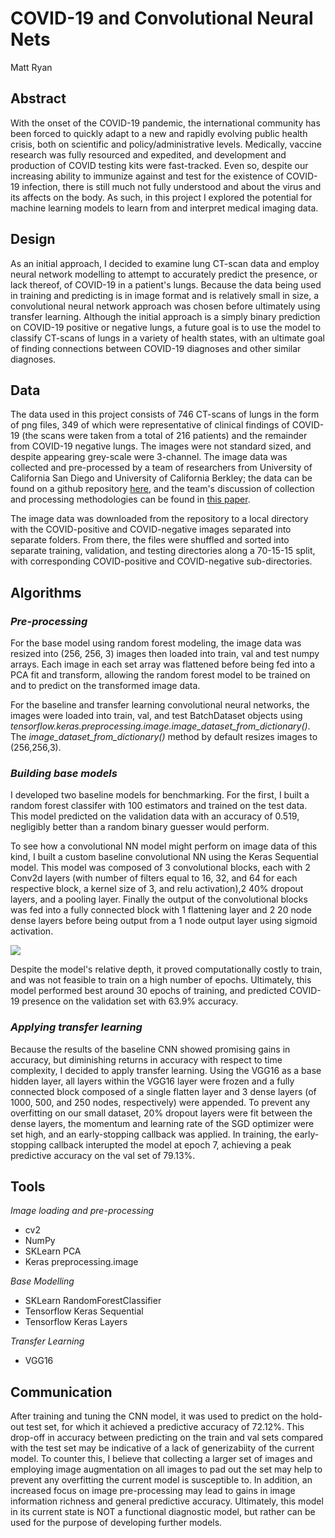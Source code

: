 # COVID-19 and Convolutional Neural Nets
Matt Ryan

## Abstract

With the onset of the COVID-19 pandemic, the international community has been forced to quickly adapt to a new and rapidly evolving public health crisis, both on scientific and policy/administrative levels. Medically, vaccine research was fully resourced and expedited, and development and production of COVID testing kits were fast-tracked. Even so, despite our increasing ability to immunize against and test for the existence of COVID-19 infection, there is still much not fully understood and about the virus and its affects on the body. As such, in this project I explored the potential for machine learning models to learn from and interpret medical imaging data. 

## Design

As an initial approach, I decided to examine lung CT-scan data and employ neural network modelling to attempt to accurately predict the presence, or lack thereof, of COVID-19 in a patient's lungs. Because the data being used in training and predicting is in image format and is relatively small in size, a convolutional neural network approach was chosen before ultimately using transfer learning. Although the initial approach is a simply binary prediction on COVID-19 positive or negative lungs, a future goal is to use the model to classify CT-scans of lungs in a variety of health states, with an ultimate goal of finding connections between COVID-19 diagnoses and other similar diagnoses.

## Data

The data used in this project consists of 746 CT-scans of lungs in the form of png files, 349 of which were representative of clinical findings of COVID-19 (the scans were taken from a total of 216 patients) and the remainder from COVID-19 negative lungs. The images were not standard sized, and despite appearing grey-scale were 3-channel. The image data was collected and pre-processed by a team of researchers from University of California San Diego and University of California Berkley; the data can be found on a github repository [here](https://github.com/UCSD-AI4H/COVID-CT), and the team's discussion of collection and processing methodologies can be found in [this paper](https://arxiv.org/pdf/2003.13865.pdf).

The image data was downloaded from the repository to a local directory with the COVID-positive and COVID-negative images separated into separate folders. From there, the files were shuffled and sorted into separate training, validation, and testing directories along a 70-15-15 split, with corresponding COVID-positive and COVID-negative sub-directories. 

## Algorithms

### *Pre-processing*

For the base model using random forest modeling, the image data was resized into (256, 256, 3) images then loaded into train, val and test numpy arrays. Each image in each set array was flattened before being fed into a PCA fit and transform, allowing the random forest model to be trained on and to predict on the transformed image data.

For the baseline and transfer learning convolutional neural networks, the images were loaded into train, val, and test BatchDataset objects using *tensorflow.keras.preprocessing.image.image_dataset_from_dictionary()*. The *image_dataset_from_dictionary()* method by default resizes images to (256,256,3).

### *Building base models*

I developed two baseline models for benchmarking. For the first, I built a random forest classifer with 100 estimators and trained on the test data. This model predicted on the validation data with an accuracy of 0.519, negligibly better than a random binary guesser would perform. 

To see how a convolutional NN model might perform on image data of this kind, I built a custom baseline convolutional NN using the Keras Sequential model. This model was composed of 3 convolutional blocks, each with 2 Conv2d layers (with number of filters equal to 16, 32, and 64 for each respective block, a kernel size of 3, and relu activation),2 40% dropout layers, and a pooling layer. Finally the output of the convolutional blocks was fed into a fully connected block with 1 flattening layer and 2 20 node dense layers before being output from a 1 node output layer using sigmoid activation.

![]('/../resources/nn_layers.png')

Despite the model's relative depth, it proved computationally costly to train, and was not feasible to train on a high number of epochs. Ultimately, this model performed best around 30 epochs of training, and predicted COVID-19 presence on the validation set with 63.9% accuracy.

### *Applying transfer learning*

Because the results of the baseline CNN showed promising gains in accuracy, but diminishing returns in accuracy with respect to time complexity, I decided to apply transfer learning. Using the VGG16 as a base hidden layer, all layers within the VGG16 layer were frozen and a fully connected block composed of a single flatten layer and 3 dense layers (of 1000, 500, and 250 nodes, respectively) were appended. To prevent any overfitting on our small dataset, 20% dropout layers were fit between the dense layers, the momentum and learning rate of the SGD optimizer were set high, and an early-stopping callback was applied. In training, the early-stopping callback interupted the model at epoch 7, achieving a peak predictive accuracy on the val set of 79.13%.

## Tools

*Image loading and pre-processing*
- cv2
- NumPy
- SKLearn PCA
- Keras preprocessing.image

*Base Modelling*
- SKLearn RandomForestClassifier
- Tensorflow Keras Sequential
- Tensorflow Keras Layers

*Transfer Learning*
- VGG16

## Communication

After training and tuning the CNN model, it was used to predict on the hold-out test set, for which it achieved a predictive accuracy of 72.12%. This drop-off in accuracy between predicting on the train and val sets compared with the test set may be indicative of a lack of generizabiity of the current model. To counter this, I believe that collecting a larger set of images and employing image augmentation on all images to pad out the set may help to prevent any overfitting the current model is susceptible to. In addition, an increased focus on image pre-processing may lead to gains in image information richness and general predictive accuracy. Ultimately, this model in its current state is NOT a functional diagnostic model, but rather can be used for the purpose of developing further models.

